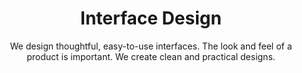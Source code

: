 ---
title: Interface Design
subtitle: We design thoughtful, easy-to-use interfaces. The look and feel of a product is important. We create clean and practical designs.
description: Tools we use&#58; wireframes, prototypes, pattern libraries, design systems
featured_image: ui-01.png
accent_color: '#792877'
gallery_images:
  - ui-01.png
  - ui-02.png
  - ui-03.png
---